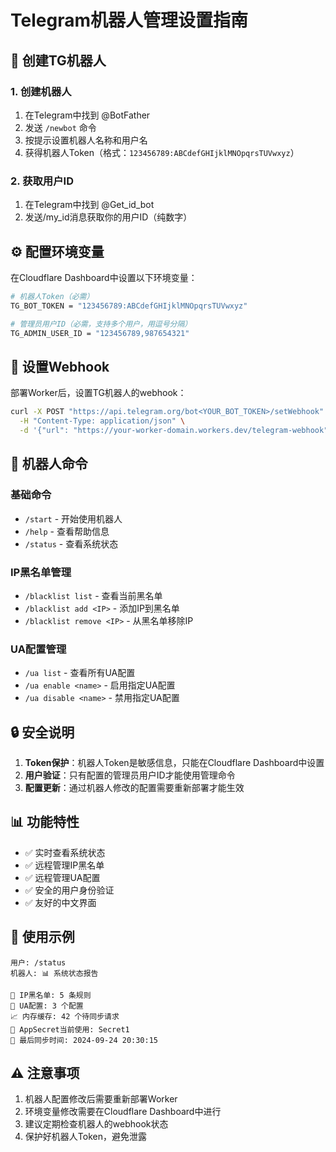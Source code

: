# Telegram机器人管理设置指南

## 🤖 创建TG机器人

### 1. 创建机器人
1. 在Telegram中找到 @BotFather
2. 发送 `/newbot` 命令
3. 按提示设置机器人名称和用户名
4. 获得机器人Token（格式：`123456789:ABCdefGHIjklMNOpqrsTUVwxyz`）

### 2. 获取用户ID
1. 在Telegram中找到 @Get_id_bot
2. 发送/my_id消息获取你的用户ID（纯数字）

## ⚙️ 配置环境变量

在Cloudflare Dashboard中设置以下环境变量：

```bash
# 机器人Token（必需）
TG_BOT_TOKEN = "123456789:ABCdefGHIjklMNOpqrsTUVwxyz"

# 管理员用户ID（必需，支持多个用户，用逗号分隔）
TG_ADMIN_USER_ID = "123456789,987654321"
```

## 🔗 设置Webhook

部署Worker后，设置TG机器人的webhook：

```bash
curl -X POST "https://api.telegram.org/bot<YOUR_BOT_TOKEN>/setWebhook" \
  -H "Content-Type: application/json" \
  -d '{"url": "https://your-worker-domain.workers.dev/telegram-webhook"}'
```

## 📱 机器人命令

### 基础命令
- `/start` - 开始使用机器人
- `/help` - 查看帮助信息
- `/status` - 查看系统状态

### IP黑名单管理
- `/blacklist list` - 查看当前黑名单
- `/blacklist add <IP>` - 添加IP到黑名单
- `/blacklist remove <IP>` - 从黑名单移除IP

### UA配置管理
- `/ua list` - 查看所有UA配置
- `/ua enable <name>` - 启用指定UA配置
- `/ua disable <name>` - 禁用指定UA配置

## 🔒 安全说明

1. **Token保护**：机器人Token是敏感信息，只能在Cloudflare Dashboard中设置
2. **用户验证**：只有配置的管理员用户ID才能使用管理命令
3. **配置更新**：通过机器人修改的配置需要重新部署才能生效

## 📊 功能特性

- ✅ 实时查看系统状态
- ✅ 远程管理IP黑名单
- ✅ 远程管理UA配置
- ✅ 安全的用户身份验证
- ✅ 友好的中文界面

## 🚀 使用示例

```
用户: /status
机器人: 📊 系统状态报告

🚫 IP黑名单: 5 条规则
👤 UA配置: 3 个配置
📈 内存缓存: 42 个待同步请求
🔄 AppSecret当前使用: Secret1
📅 最后同步时间: 2024-09-24 20:30:15
```

## ⚠️ 注意事项

1. 机器人配置修改后需要重新部署Worker
2. 环境变量修改需要在Cloudflare Dashboard中进行
3. 建议定期检查机器人的webhook状态
4. 保护好机器人Token，避免泄露
